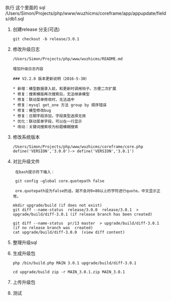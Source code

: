执行 这个里面的 sql /Users/Simon/Projects/php/www/wuzhicms/coreframe/app/appupdate/fields/db1.sql

1. 创建release 分支(可选)

    ```[sh]
    git checkout -b release/3.0.1
    ```

2. 修改升级日志

    ```[php]
    /Users/Simon/Projects/php/www/wuzhicms/README.md

    增加升级日志内容

    ### V2.2.0 版本更新说明（2016-5-30）

    * 新增：模型数据录入前，和更新时调用钩子。方便二次扩展
    * 修复：搜索模版再次搜索后，无法继承模型
    * 修复：联动菜单修改时，无法选中
    * 修复：mysql get_one 方法 group by 顺序错误
    * 修复：模型修改bug
    * 修复：日期字段添加，字段类型选择无效
    * 优化：联动菜单字段，可以在一行显示
    * 改动：关键词搜索改为标题模糊搜索
    ```

3. 修改系统版本

    ```[php]
    /Users/Simon/Projects/php/www/wuzhicms/coreframe/core.php
    define('VERSION','3.0.0')-> define('VERSION','3.0.1')
    ```
4. 对比升级文件

    ```[sh]
     在bash提示符下输入：

     git config –global core.quotepath false

     ore.quotepath设为false的话，就不会对0×80以上的字符进行quote。中文显示正常。
    ```

    ```[sh]
    mkdir upgrade/build (if does not exist)
    git diff --name-status  release/3.0.0  release/3.0.1  > upgrade/build/diff-3.0.1 (if release branch has been created)

    git diff --name-status  pr/13 master  > upgrade/build/diff-3.0.1  (if no release branch was  created)
    cat upgrade/build/diff-3.0.0  (view diff content)
    ```
5. 整理升级sql


6. 生成升级包

    ```[sh]
    php /bin/build.php MAIN 3.0.1 upgrade/build/diff-3.0.1

    cd upgrade/build zip -r MAIN_3.0.1.zip MAIN_3.0.1
    ```

7. 上传升级包


8.  测试